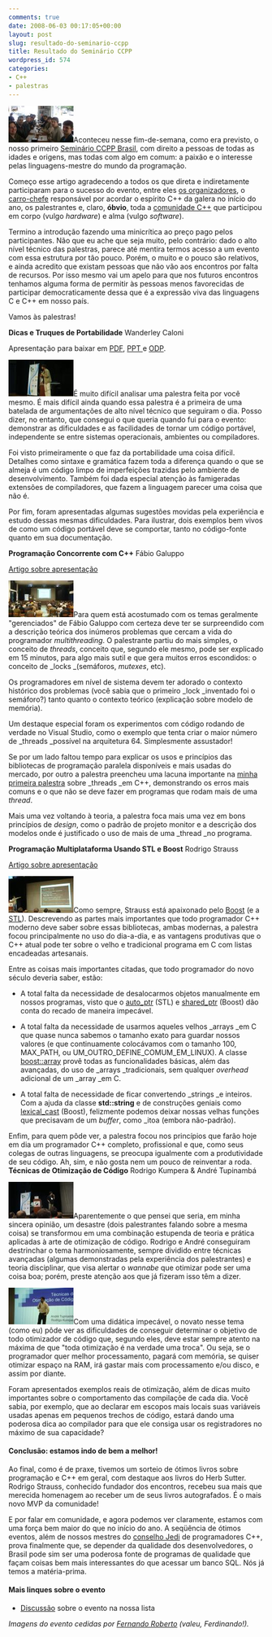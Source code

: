 ```yaml
---
comments: true
date: 2008-06-03 00:17:05+00:00
layout: post
slug: resultado-do-seminario-ccpp
title: Resultado do Seminário CCPP
wordpress_id: 574
categories:
- C++
- palestras
---
```


[![seminario.jpg](/images/seminario.thumbnail.jpg)](/images/seminario.jpg)Aconteceu nesse fim-de-semana, como era previsto, o nosso primeiro [Seminário CCPP Brasil](http://www.temporealeventos.com.br/?area=101), com direito a pessoas de todas as idades e origens, mas todas com algo em comum: a paixão e o interesse pelas linguagens-mestre do mundo da programação.

Começo esse artigo agradecendo a todos os que direta e indiretamente participaram para o sucesso do evento, entre eles [os organizadores](http://www.temporealeventos.com.br/), o [carro-chefe](http://techberto.wordpress.com/) responsável por acordar o espírito C++ da galera no início do ano, os palestrantes e, claro, **óbvio**, toda a [comunidade C++](http://www.ccppbrasil.org) que participou em corpo (vulgo _hardware_) e alma (vulgo _software_).

Termino a introdução fazendo uma minicrítica ao preço pago pelos participantes. Não que eu ache que seja muito, pelo contrário: dado o alto nível técnico das palestras, parece até mentira termos acesso a um evento com essa estrutura por tão pouco. Porém, o muito e o pouco são relativos, e ainda acredito que existam pessoas que não vão aos encontros por falta de recursos. Por isso mesmo vai um apelo para que nos futuros encontros tenhamos alguma forma de permitir às pessoas menos favorecidas de participar democraticamente dessa que é a expressão viva das linguagens C e C++ em nosso país.

Vamos às palestras!



**Dicas e Truques de Portabilidade**
Wanderley Caloni

Apresentação para baixar em [PDF](http://www.caloni.com.br/docs/Portabilidade%20-%20Wanderley%20Caloni.pdf), [PPT ](http://www.caloni.com.br/docs/Portabilidade%20-%20Wanderley%20Caloni.ppt)e [ODP](http://www.caloni.com.br/docs/Portabilidade%20-%20Wanderley%20Caloni.odp).

[![seminario-caloni.jpg](/images/seminario-caloni.thumbnail.jpg)](/images/seminario-caloni.jpg)É muito difícil analisar uma palestra feita por você mesmo. É mais difícil ainda quando essa palestra é a primeira de uma batelada de argumentações de alto nível técnico que seguiram o dia. Posso dizer, no entanto, que consegui o que queria quando fui para o evento: demonstrar as dificuldades e as facilidades de tornar um código portável, independente se entre sistemas operacionais, ambientes ou compiladores.

Foi visto primeiramente o que faz da portabilidade uma coisa difícil. Detalhes como sintaxe e gramática fazem toda a diferença quando o que se almeja é um código limpo de imperfeições trazidas pelo ambiente de desenvolvimento. Também foi dada especial atenção às famigeradas extensões de compiladores, que fazem a linguagem parecer uma coisa que não é.

Por fim, foram apresentadas algumas sugestões movidas pela experiência e estudo dessas mesmas dificuldades. Para ilustrar, dois exemplos bem vivos de como um código portável deve se comportar, tanto no código-fonte quanto em sua documentação.

**Programação Concorrente com C++**
Fábio Galuppo

[Artigo sobre apresentação](http://fabiogaluppo.spaces.live.com/Blog/cns!B671A4645AF2F2F4!176.entry)

[![seminario-galuppo.jpg](/images/seminario-galuppo.thumbnail.jpg)](/images/seminario-galuppo.jpg)Para quem está acostumado com os temas geralmente "gerenciados" de Fábio Galuppo com certeza deve ter se surpreendido com a descrição teórica dos inúmeros problemas que cercam a vida do programador _multithreading_. O palestrante partiu do mais simples, o conceito de _threads_, conceito que, segundo ele mesmo, pode ser explicado em 15 minutos, para algo mais sutil e que gera muitos erros escondidos: o conceito de _locks _(semáforos, _mutexes_, etc).

Os programadores em nível de sistema devem ter adorado o contexto histórico dos problemas (você sabia que o primeiro _lock _inventado foi o semáforo?) tanto quanto o contexto teórico (explicação sobre modelo de memória).

Um destaque especial foram os experimentos com código rodando de verdade no Visual Studio, como o exemplo que tenta criar o maior número de _threads _possível na arquitetura 64. Simplesmente assustador!

Se por um lado faltou tempo para explicar os usos e princípios das bibliotecas de programação paralela disponíveis e mais usadas do mercado, por outro a palestra preencheu uma lacuna importante na [minha primeira palestra](http://www.caloni.com.br/blog/terceiro-encontro-c) sobre _threads _em C++, demonstrando os erros mais comuns e o que não se deve fazer em programas que rodam mais de uma _thread_.

Mais uma vez voltando à teoria, a palestra foca mais uma vez em bons princípios de _design_, como o padrão de projeto monitor e a descrição dos modelos onde é justificado o uso de mais de uma _thread _no programa.

**Programação Multiplataforma Usando STL e Boost**
Rodrigo Strauss

[Artigo sobre apresentação](http://www.1bit.com.br/content.1bit/weblog/de_volta)

[![seminari-strauss.jpg](/images/seminari-strauss.thumbnail.jpg)](/images/seminari-strauss.jpg)Como sempre, Strauss está apaixonado pelo [Boost](http://www.boost.org/) (e a [STL](http://www.dinkumware.com/cpp.aspx)). Descrevendo as partes mais importantes que todo programador C++ moderno deve saber sobre essas bibliotecas, ambas modernas, a palestra focou principalmente no uso do dia-a-dia, e as vantagens produtivas que o C++ atual pode ter sobre o velho e tradicional programa em C com listas encadeadas artesanais.

Entre as coisas mais importantes citadas, que todo programador do novo século deveria saber, estão:



	
  * A total falta da necessidade de desalocarmos objetos manualmente em nossos programas, visto que o [auto_ptr](http://www.aoc.nrao.edu/~tjuerges/ALMA/STL/html/classstd_1_1auto__ptr.html) (STL) e [shared_ptr](http://www.boost.org/doc/libs/1_35_0/libs/smart_ptr/shared_ptr.htm) (Boost) dão conta do recado de maneira impecável.

	
  * A total falta da necessidade de usarmos aqueles velhos _arrays _em C que quase nunca sabemos o tamanho exato para guardar nossos valores (e que continuamente colocávamos com o tamanho 100, MAX_PATH, ou UM_OUTRO_DEFINE_COMUM_EM_LINUX). A classe [boost::array](http://www.boost.org/doc/libs/1_35_0/doc/html/array.html) provê todas as funcionalidades básicas, além das avançadas, do uso de _arrays _tradicionais, sem qualquer _overhead_ adicional de um _array _em C.

	
  * A total falta de necessidade de ficar convertendo _strings _e inteiros. Com a ajuda da classe **std::string** e de construções geniais como [lexical_cast](http://www.boost.org/doc/libs/1_35_0/libs/conversion/lexical_cast.htm) (Boost), felizmente podemos deixar nossas velhas funções que precisavam de um _buffer_, como _itoa (embora não-padrão).


Enfim, para quem pôde ver, a palestra focou nos princípios que farão hoje em dia um programador C++ completo, profissional e que, como seus colegas de outras linguagens, se preocupa igualmente com a produtividade de seu código. Ah, sim, e não gosta nem um pouco de reinventar a roda.
**Técnicas de Otimização de Código**
Rodrigo Kumpera & André Tupinambá

[![seminario-otimizacao1.jpg](/images/seminario-otimizacao1.thumbnail.jpg)](/images/seminario-otimizacao1.jpg)Aparentemente o que pensei que seria, em minha sincera opinião, um desastre (dois palestrantes falando sobre a mesma coisa) se transformou em uma combinação estupenda de teoria e prática aplicadas à arte de otimização de código. Rodrigo e André conseguiram destrinchar o tema harmoniosamente, sempre dividido entre técnicas avançadas (algumas demonstradas pela experiência dos palestrantes) e teoria disciplinar, que visa alertar o _wannabe_ que otimizar pode ser uma coisa boa; porém, preste atenção aos que já fizeram isso têm a dizer.

[![seminario-otimizacao2.jpg](/images/seminario-otimizacao2.thumbnail.jpg)](/images/seminario-otimizacao2.jpg)Com uma didática impecável, o novato nesse tema (como eu) pôde ver as dificuldades de conseguir determinar o objetivo de todo otimizador de código que, segundo eles, deve estar sempre atento na máxima de que "toda otimização é na verdade uma troca". Ou seja, se o programador quer melhor processamento, pagará com memória, se quiser otimizar espaço na RAM, irá gastar mais com processamento e/ou disco, e assim por diante.

Foram apresentados exemplos reais de otimização, além de dicas muito importantes sobre o comportamento das compilaçõe de cada dia.  Você sabia, por exemplo, que ao declarar em escopos mais locais suas variáveis usadas apenas em pequenos trechos de código, estará dando uma poderosa dica ao compilador para que ele consiga usar os registradores no máximo de sua capacidade?


#### Conclusão: estamos indo de bem a melhor!


Ao final, como é de praxe, tivemos um sorteio de ótimos livros sobre programação e C++ em geral, com destaque aos livros do Herb Sutter. Rodrigo Strauss, conhecido fundador dos encontros, recebeu sua mais que merecida homenagem ao receber um de seus livros autografados. É o mais novo MVP da comunidade!

E por falar em comunidade, e agora podemos ver claramente, estamos com uma força bem maior do que no início do ano. A seqüência de ótimos eventos, além de nossos mestres do [conselho Jedi](http://groups.google.com/group/ccppbrasil) de programadores C++, prova finalmente que, se depender da qualidade dos desenvolvedores, o Brasil pode sim ser uma poderosa fonte de programas de qualidade que façam coisas bem mais interessantes do que acessar um banco SQL. Nós já temos a matéria-prima.


#### Mais linques sobre o evento





	
  * [Discussão](http://groups.google.com/group/ccppbrasil/t/ff237f0166f84115) sobre o evento na nossa lista




_Imagens do evento cedidas por [Fernando Roberto](http://www.driverentry.com.br) (valeu, Ferdinando!)._
